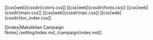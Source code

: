 
[[css|web|{cssdir}colors.css]]
[[css|web|{cssdir}fonts.css]]
[[css|web|{cssdir}main.css]]
[[css|web|{cssdir}npc.css]]
[[css|web|{cssdir}toc_index.css]]

[[index|Makafellan Campaign Notes|./setting/index.md,./campaign/index.md]]